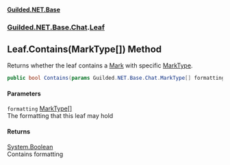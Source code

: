 #### [Guilded.NET.Base](Guilded_NET_Base.md 'Guilded.NET.Base')
### [Guilded.NET.Base.Chat](Guilded_NET_Base.md#Guilded_NET_Base_Chat 'Guilded.NET.Base.Chat').[Leaf](Leaf.md 'Guilded.NET.Base.Chat.Leaf')
## Leaf.Contains(MarkType[]) Method
Returns whether the leaf contains a [Mark](Mark.md 'Guilded.NET.Base.Chat.Mark') with specific [MarkType](MarkType.md 'Guilded.NET.Base.Chat.MarkType').  
```csharp
public bool Contains(params Guilded.NET.Base.Chat.MarkType[] formatting);
```
#### Parameters
<a name='Guilded_NET_Base_Chat_Leaf_Contains(Guilded_NET_Base_Chat_MarkType__)_formatting'></a>
`formatting` [MarkType](MarkType.md 'Guilded.NET.Base.Chat.MarkType')[[]](https://docs.microsoft.com/en-us/dotnet/api/System.Array 'System.Array')  
The formatting that this leaf may hold
  
#### Returns
[System.Boolean](https://docs.microsoft.com/en-us/dotnet/api/System.Boolean 'System.Boolean')  
Contains formatting
